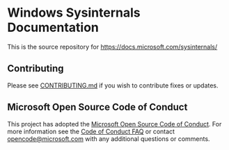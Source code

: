 # Windows Sysinternals Documentation

This is the source repository for https://docs.microsoft.com/sysinternals/

## Contributing

Please see [CONTRIBUTING.md](./CONTRIBUTING.md) if you wish to contribute fixes or updates.

## Microsoft Open Source Code of Conduct
This project has adopted the [Microsoft Open Source Code of Conduct](https://opensource.microsoft.com/codeofconduct/).
For more information see the [Code of Conduct FAQ](https://opensource.microsoft.com/codeofconduct/faq/) or contact [opencode@microsoft.com](mailto:opencode@microsoft.com) with any additional questions or comments.
